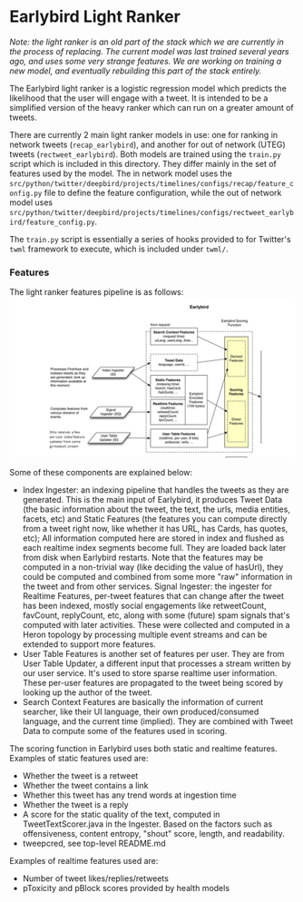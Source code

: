 # Earlybird Light Ranker

*Note: the light ranker is an old part of the stack which we are currently in the process of replacing.
The current model was last trained several years ago, and uses some very strange features.
We are working on training a new model, and eventually rebuilding this part of the stack entirely.*

The Earlybird light ranker is a logistic regression model which predicts the likelihood that the user will engage with a
tweet.
It is intended to be a simplified version of the heavy ranker which can run on a greater amount of tweets.

There are currently 2 main light ranker models in use: one for ranking in network tweets (`recap_earlybird`), and
another for
out of network (UTEG) tweets (`rectweet_earlybird`). Both models are trained using the `train.py` script which is
included in this directory. They differ mainly in the set of features
used by the model.
The in network model uses
the `src/python/twitter/deepbird/projects/timelines/configs/recap/feature_config.py` file to define the
feature configuration, while the
out of network model uses `src/python/twitter/deepbird/projects/timelines/configs/rectweet_earlybird/feature_config.py`.

The `train.py` script is essentially a series of hooks provided to for Twitter's `twml` framework to execute,
which is included under `twml/`.

### Features

The light ranker features pipeline is as follows:
![Twitter-early-bird_features.png](Twitter-early-bird_features.png)

Some of these components are explained below:

- Index Ingester: an indexing pipeline that handles the tweets as they are generated. This is the main input of
  Earlybird, it produces Tweet Data (the basic information about the tweet, the text, the urls, media entities, facets,
  etc) and Static Features (the features you can compute directly from a tweet right now, like whether it has URL, has
  Cards, has quotes, etc); All information computed here are stored in index and flushed as each realtime index segments
  become full. They are loaded back later from disk when Earlybird restarts. Note that the features may be computed in a
  non-trivial way (like deciding the value of hasUrl), they could be computed and combined from some more "raw"
  information in the tweet and from other services.
  Signal Ingester: the ingester for Realtime Features, per-tweet features that can change after the tweet has been
  indexed, mostly social engagements like retweetCount, favCount, replyCount, etc, along with some (future) spam signals
  that's computed with later activities. These were collected and computed in a Heron topology by processing multiple
  event streams and can be extended to support more features.
- User Table Features is another set of features per user. They are from User Table Updater, a different input that
  processes a stream written by our user service. It's used to store sparse realtime user
  information. These per-user features are propagated to the tweet being scored by
  looking up the author of the tweet.
- Search Context Features are basically the information of current searcher, like their UI language, their own
  produced/consumed language, and the current time (implied). They are combined with Tweet Data to compute some of the
  features used in scoring.

The scoring function in Earlybird uses both static and realtime features. Examples of static features used are:

- Whether the tweet is a retweet
- Whether the tweet contains a link
- Whether this tweet has any trend words at ingestion time
- Whether the tweet is a reply
- A score for the static quality of the text, computed in TweetTextScorer.java in the Ingester. Based on the factors
  such as offensiveness, content entropy, "shout" score, length, and readability.
- tweepcred, see top-level README.md

Examples of realtime features used are:

- Number of tweet likes/replies/retweets
- pToxicity and pBlock scores provided by health models
